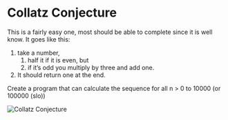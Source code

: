 # Collatz Conjecture

This is a fairly easy one, most should be able to complete since it is well know. 
It goes like this:
1. take a number, 
    1. half it if it is even, but 
    2. if it’s odd you multiply by three and add one. 
2. It should return one at the end. 

Create a program that can calculate the sequence for all n > 0 to 10000 (or 100000 (slo))

![Collatz Conjecture](/images/collatz.png)

